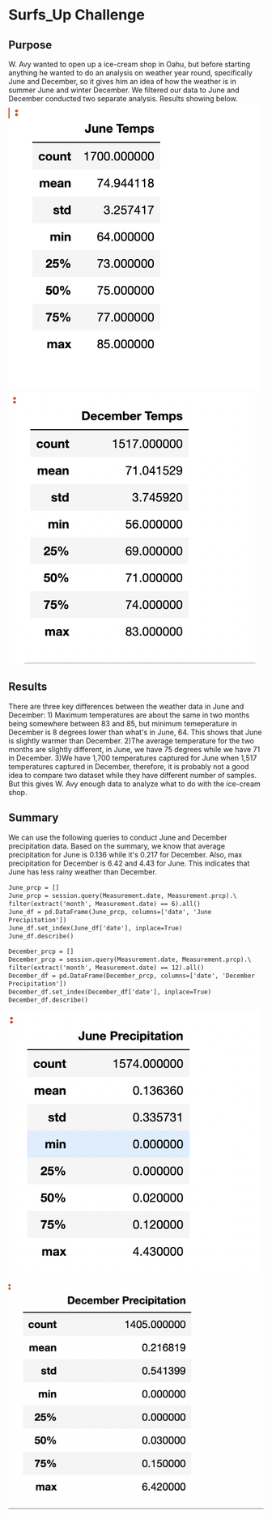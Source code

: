 # Surfs_Up Challenge

## Purpose
W. Avy wanted to open up a ice-cream shop in Oahu, but before starting anything he wanted to do an analysis on weather year round, specifically June and December, so it gives him an idea of how the weather is in summer June and winter December. We filtered our data to June and December conducted two separate analysis. Results showing below. 
![June Temperature](https://github.com/dilnigar1007/surfs_up/blob/main/June%20Temperature.png)
![December Temperature](https://github.com/dilnigar1007/surfs_up/blob/main/December%20Temperature.png)

## Results
There are three key differences between the weather data in June and December: 1) Maximum temperatures are about the same in two months being somewhere between 83 and 85, but minimum temeperature in December is 8 degrees lower than what's in June, 64. This shows that June is slightly warmer than December. 2)The average temperature for the two months are slightly different, in June, we have 75 degrees while we have 71 in December. 3)We have 1,700 temperatures captured for June when 1,517 temperatures captured in December, therefore, it is probably not a good idea to compare two dataset while they have different number of samples. But this gives W. Avy enough data to analyze what to do with the ice-cream shop.

## Summary
We can use the following queries to conduct June and December precipitation data. Based on the summary, we know that average precipitation for June is 0.136 while it's 0.217 for December. Also, max precipitation for December is 6.42 and 4.43 for June. This indicates that June has less rainy weather than December.
```
June_prcp = []
June_prcp = session.query(Measurement.date, Measurement.prcp).\
filter(extract('month', Measurement.date) == 6).all()
June_df = pd.DataFrame(June_prcp, columns=['date', 'June Precipitation'])
June_df.set_index(June_df['date'], inplace=True)
June_df.describe()
```
```
December_prcp = []
December_prcp = session.query(Measurement.date, Measurement.prcp).\
filter(extract('month', Measurement.date) == 12).all()
December_df = pd.DataFrame(December_prcp, columns=['date', 'December Precipitation'])
December_df.set_index(December_df['date'], inplace=True)
December_df.describe()
```
![June Prcp](https://github.com/dilnigar1007/surfs_up/blob/main/June%20Prcp.png) ![December Prcp](https://github.com/dilnigar1007/surfs_up/blob/main/December%20Prcp.png)
